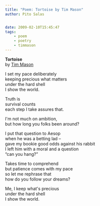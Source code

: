 ```yaml
---
title: "Poem: Tortoise by Tim Mason"
author: Pito Salas


date: 2009-02-10T15:45:47
tags:
    - poem
    - poetry
    - timmason
---
```




**Tortoise**  
by [Tim Mason](<http://www.timothydmason.com/tortoise.shtml>)

I set my pace deliberately  
keeping precious what matters  
under the hard shell  
I show the world.

Truth is  
survival counts  
each step I take assures that.

I'm not much on ambition,  
but how long you folks been around?

I put that question to Aesop  
when he was a betting lad –  
gave my bookie good odds against his rabbit  
I left him with a moral and a question  
“can you hang?”

Takes time to comprehend  
but patience comes with my pace  
so let me rephrase that  
how do you follow your dreams?

Me, I keep what's precious  
under the hard shell  
I show the world.


